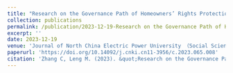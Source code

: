 ```yaml
---
title: "Research on the Governance Path of Homeowners’ Rights Protection in the Post-Real Estate Era——A Case Study in G City"
collection: publications
permalink: /publication/2023-12-19-Research on the Governance Path of Homeowners’ Rights Protection in the Post-Real Estate Era——A Case Study in G City-number-9
excerpt: ''
date: 2023-12-19
venue: 'Journal of North China Electric Power University （Social Sciences）'
paperurl: 'https://doi.org/10.14092/j.cnki.cn11-3956/c.2023.065.008'
citation: 'Zhang C, Leng M. (2023). &quot;Research on the Governance Path of Homeowners’ Rights Protection in the Post-Real Estate Era——A Case Study in G City.&quot; <i>Journal of North China Electric Power University （Social Sciences）</i>. 4(06),pp. 74-84.'
---
```

